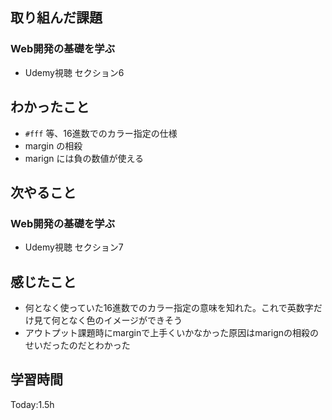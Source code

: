 ## 取り組んだ課題
### Web開発の基礎を学ぶ
- Udemy視聴 セクション6
## わかったこと
- `#fff` 等、16進数でのカラー指定の仕様
- margin の相殺
- marign には負の数値が使える
## 次やること
### Web開発の基礎を学ぶ
- Udemy視聴 セクション7
## 感じたこと
- 何となく使っていた16進数でのカラー指定の意味を知れた。これで英数字だけ見て何となく色のイメージができそう
- アウトプット課題時にmarginで上手くいかなかった原因はmarignの相殺のせいだったのだとわかった
## 学習時間
Today:1.5h
